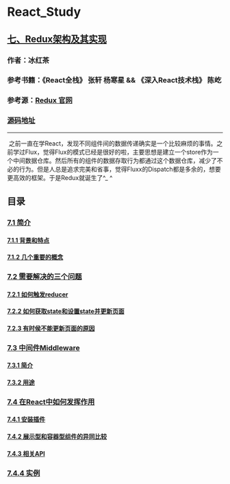 # React_Study

## [七、Redux架构及其实现](https://github.com/hblvsjtu/React_Study/blob/master/七、Redux架构及其实现.md)

### 作者：冰红茶  
### 参考书籍：《React全栈》 张轩 杨寒星  &&   《深入React技术栈》 陈屹 
### 参考源：[Redux 官网](https://redux.js.org/) 
### [源码地址](https://github.com/hblvsjtu/React_Study/tree/master/reduxtest) 

------    



  之前一直在学React，发现不同组件间的数据传递确实是一个比较麻烦的事情。之前学过Flux，觉得Flux的模式已经是很好的啦，主要思想是建立一个store作为一个中间数据仓库。然后所有的组件的数据存取行为都通过这个数据仓库，减少了不必的行为。但是人总是追求完美和省事，觉得Fluxx的Dispatch都是多余的，想要更高效的框架。于是Redux就诞生了^_ ^
     
## 目录
### [7.1 简介](https://github.com/hblvsjtu/React_Study/blob/master/七、Redux架构及其实现.md#7.1)
#### [7.1.1 背景和特点](https://github.com/hblvsjtu/React_Study/blob/master/七、Redux架构及其实现.md#7.1.1)
#### [7.1.2 几个重要的概念](https://github.com/hblvsjtu/React_Study/blob/master/七、Redux架构及其实现.md#7.1.2)
### [7.2 需要解决的三个问题](https://github.com/hblvsjtu/React_Study/blob/master/七、Redux架构及其实现.md#7.2)
#### [7.2.1 如何触发reducer](https://github.com/hblvsjtu/React_Study/blob/master/七、Redux架构及其实现.md#7.2.1)
#### [7.2.2 如何获取state和设置state并更新页面](https://github.com/hblvsjtu/React_Study/blob/master/七、Redux架构及其实现.md#7.2.2)
#### [7.2.3 有时侯不能更新页面的原因](https://github.com/hblvsjtu/React_Study/blob/master/七、Redux架构及其实现.md#7.2.3)
### [7.3 中间件Middleware](https://github.com/hblvsjtu/React_Study/blob/master/七、Redux架构及其实现.md#7.3)
#### [7.3.1 简介](https://github.com/hblvsjtu/React_Study/blob/master/七、Redux架构及其实现.md#7.3.1)
#### [7.3.2 用途](https://github.com/hblvsjtu/React_Study/blob/master/七、Redux架构及其实现.md#7.3.2)
### [7.4 在React中如何发挥作用](https://github.com/hblvsjtu/React_Study/blob/master/七、Redux架构及其实现.md#7.4)
#### [7.4.1 安装插件](https://github.com/hblvsjtu/React_Study/blob/master/七、Redux架构及其实现.md#7.4.1)
#### [7.4.2 展示型和容器型组件的异同比较](https://github.com/hblvsjtu/React_Study/blob/master/七、Redux架构及其实现.md#7.4.2)
#### [7.4.3 相关API ](https://github.com/hblvsjtu/React_Study/blob/master/七、Redux架构及其实现.md#7.4.3)
### [7.4.4 实例](https://github.com/hblvsjtu/React_Study/blob/master/七、Redux架构及其实现.md#7.4.4)
